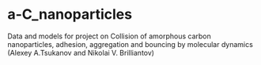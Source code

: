 # a-C_nanoparticles
Data and models for project on Collision of amorphous carbon nanoparticles, adhesion, aggregation and bouncing by molecular dynamics (Alexey A.Tsukanov and Nikolai V. Brilliantov)
